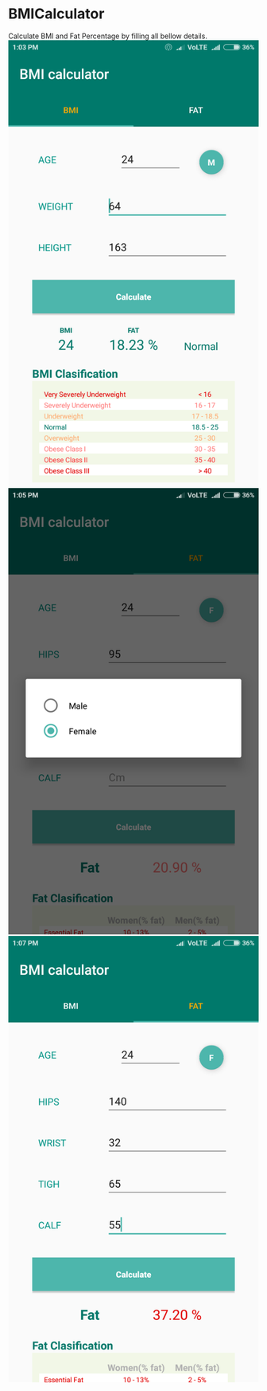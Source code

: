 # BMICalculator
Calculate BMI and Fat Percentage by filling all bellow details.
![BMI calculate male female](https://github.com/pawansonih/BMICalculator/blob/master/app/src/main/java/guru/images/B.png)
![BMI calculate male female](https://github.com/pawansonih/BMICalculator/blob/master/app/src/main/java/guru/images/A.png)
![BMI calculate male female](https://github.com/pawansonih/BMICalculator/blob/master/app/src/main/java/guru/images/C.png)
